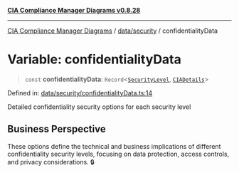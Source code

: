 [**CIA Compliance Manager Diagrams v0.8.28**](../../../README.md)

***

[CIA Compliance Manager Diagrams](../../../modules.md) / [data/security](../README.md) / confidentialityData

# Variable: confidentialityData

> `const` **confidentialityData**: `Record`\<[`SecurityLevel`](../../../types/cia/type-aliases/SecurityLevel.md), [`CIADetails`](../../../types/interfaces/CIADetails.md)\>

Defined in: [data/security/confidentialityData.ts:14](https://github.com/Hack23/cia-compliance-manager/blob/7619f76b35999bc4eb3f6ff6c1e77c13be78f250/src/data/security/confidentialityData.ts#L14)

Detailed confidentiality security options for each security level

## Business Perspective

These options define the technical and business implications of different
confidentiality security levels, focusing on data protection, access controls,
and privacy considerations. 🔒
